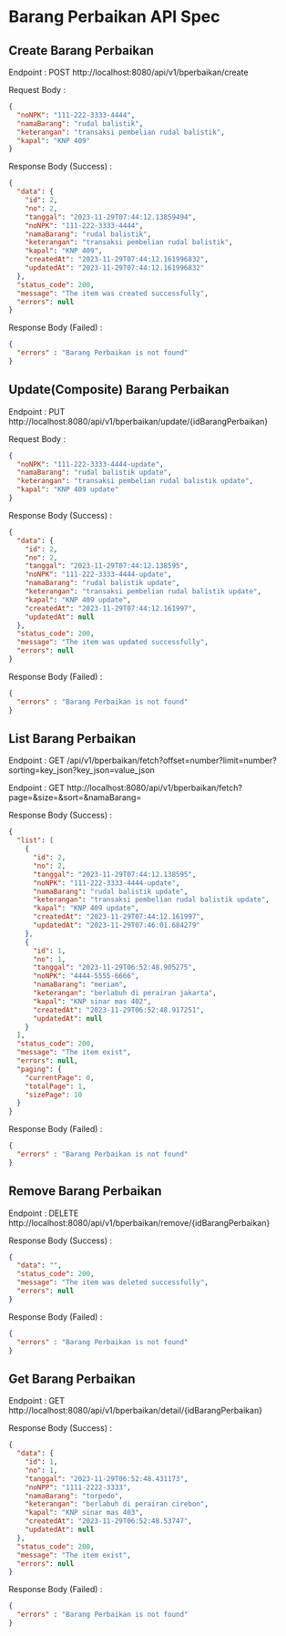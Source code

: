 # Barang Perbaikan API Spec

## Create Barang Perbaikan

Endpoint : POST http://localhost:8080/api/v1/bperbaikan/create

Request Body :

```json
{
  "noNPK": "111-222-3333-4444",
  "namaBarang": "rudal balistik",
  "keterangan": "transaksi pembelian rudal balistik",
  "kapal": "KNP 409"
}
```

Response Body (Success) :

```json
{
  "data": {
    "id": 2,
    "no": 2,
    "tanggal": "2023-11-29T07:44:12.13859494",
    "noNPK": "111-222-3333-4444",
    "namaBarang": "rudal balistik",
    "keterangan": "transaksi pembelian rudal balistik",
    "kapal": "KNP 409",
    "createdAt": "2023-11-29T07:44:12.161996832",
    "updatedAt": "2023-11-29T07:44:12.161996832"
  },
  "status_code": 200,
  "message": "The item was created successfully",
  "errors": null
}
```

Response Body (Failed) :

```json
{
  "errors" : "Barang Perbaikan is not found"
}
```

## Update(Composite) Barang Perbaikan

Endpoint : PUT http://localhost:8080/api/v1/bperbaikan/update/{idBarangPerbaikan}

Request Body :

```json
{
  "noNPK": "111-222-3333-4444-update",
  "namaBarang": "rudal balistik update",
  "keterangan": "transaksi pembelian rudal balistik update",
  "kapal": "KNP 409 update"
}
```

Response Body (Success) :

```json
{
  "data": {
    "id": 2,
    "no": 2,
    "tanggal": "2023-11-29T07:44:12.138595",
    "noNPK": "111-222-3333-4444-update",
    "namaBarang": "rudal balistik update",
    "keterangan": "transaksi pembelian rudal balistik update",
    "kapal": "KNP 409 update",
    "createdAt": "2023-11-29T07:44:12.161997",
    "updatedAt": null
  },
  "status_code": 200,
  "message": "The item was updated successfully",
  "errors": null
}
```

Response Body (Failed) :

```json
{
  "errors" : "Barang Perbaikan is not found"
}
```

## List Barang Perbaikan

Endpoint : GET /api/v1/bperbaikan/fetch?offset=number?limit=number?sorting=key_json?key_json=value_json

Endpoint : GET http://localhost:8080/api/v1/bperbaikan/fetch?page=&size=&sort=&namaBarang=

Response Body (Success) :

```json
{
  "list": [
    {
      "id": 2,
      "no": 2,
      "tanggal": "2023-11-29T07:44:12.138595",
      "noNPK": "111-222-3333-4444-update",
      "namaBarang": "rudal balistik update",
      "keterangan": "transaksi pembelian rudal balistik update",
      "kapal": "KNP 409 update",
      "createdAt": "2023-11-29T07:44:12.161997",
      "updatedAt": "2023-11-29T07:46:01.684279"
    },
    {
      "id": 1,
      "no": 1,
      "tanggal": "2023-11-29T06:52:48.905275",
      "noNPK": "4444-5555-6666",
      "namaBarang": "meriam",
      "keterangan": "berlabuh di perairan jakarta",
      "kapal": "KNP sinar mas 402",
      "createdAt": "2023-11-29T06:52:48.917251",
      "updatedAt": null
    }
  ],
  "status_code": 200,
  "message": "The item exist",
  "errors": null,
  "paging": {
    "currentPage": 0,
    "totalPage": 1,
    "sizePage": 10
  }
}
```

Response Body (Failed) :

```json
{
  "errors" : "Barang Perbaikan is not found"
}
```

## Remove Barang Perbaikan

Endpoint : DELETE http://localhost:8080/api/v1/bperbaikan/remove/{idBarangPerbaikan}

Response Body (Success) :

```json
{
  "data": "",
  "status_code": 200,
  "message": "The item was deleted successfully",
  "errors": null
}
```

Response Body (Failed) :

```json
{
  "errors" : "Barang Perbaikan is not found"
}
```

## Get Barang Perbaikan

Endpoint : GET http://localhost:8080/api/v1/bperbaikan/detail/{idBarangPerbaikan}

Response Body (Success) :

```json
{
  "data": {
    "id": 1,
    "no": 1,
    "tanggal": "2023-11-29T06:52:48.431173",
    "noNPP": "1111-2222-3333",
    "namaBarang": "torpedo",
    "keterangan": "berlabuh di perairan cirebon",
    "kapal": "KNP sinar mas 403",
    "createdAt": "2023-11-29T06:52:48.53747",
    "updatedAt": null
  },
  "status_code": 200,
  "message": "The item exist",
  "errors": null
}
```

Response Body (Failed) :

```json
{
  "errors" : "Barang Perbaikan is not found"
}
```